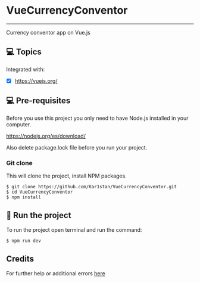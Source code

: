 # VueCurrencyConventor
***
Currency conventor app on Vue.js


## 💻 Topics

Integrated with:

- [x] https://vuejs.org/


## 💻 Pre-requisites

Before you use this project you only need to have Node.js installed in your computer.

https://nodejs.org/es/download/

Also delete package.lock file before you run your project.

### Git clone
This will clone the project, install NPM packages.
```
$ git clone https://github.com/Kar1stan/VueCurrencyConventor.git
$ cd VueCurrencyConventor
$ npm install
```

## 🚀 Run the project
To run the project open terminal and  run the command:
```
$ npm run dev
```
## Credits
For further help or additional errors [here](https://ru.reactjs.org/)
